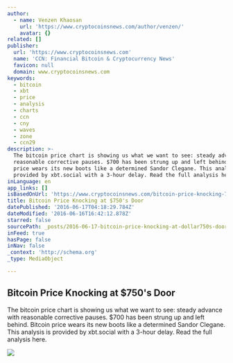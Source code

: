 ```yaml
---
author:
  - name: Venzen Khaosan
    url: 'https://www.cryptocoinsnews.com/author/venzen/'
    avatar: {}
related: []
publisher:
  url: 'https://www.cryptocoinsnews.com'
  name: 'CCN: Financial Bitcoin & Cryptocurrency News'
  favicon: null
  domain: www.cryptocoinsnews.com
keywords:
  - bitcoin
  - xbt
  - price
  - analysis
  - charts
  - ccn
  - cny
  - waves
  - zone
  - ccn29
description: >-
  The bitcoin price chart is showing us what we want to see: steady advance with
  reasonable corrective pauses. $700 has been strung up and left behind. Bitcoin
  price wears its new boots like a determined Sandor Clegane. This analysis is
  provided by xbt.social with a 3-hour delay. Read the full analysis here.
inLanguage: en
app_links: []
isBasedOnUrl: 'https://www.cryptocoinsnews.com/bitcoin-price-knocking-750s-door/'
title: Bitcoin Price Knocking at $750's Door
datePublished: '2016-06-17T04:18:29.784Z'
dateModified: '2016-06-16T16:42:12.878Z'
starred: false
sourcePath: _posts/2016-06-17-bitcoin-price-knocking-at-dollar750s-door.md
inFeed: true
hasPage: false
inNav: false
_context: 'http://schema.org'
_type: MediaObject

---
```

<article style=""><h1>Bitcoin Price Knocking at $750's Door</h1><p>The bitcoin price chart is showing us what we want to see: steady advance with reasonable corrective pauses. $700 has been strung up and left behind. Bitcoin price wears its new boots like a determined Sandor Clegane. This analysis is provided by xbt.social with a 3-hour delay. Read the full analysis here.</p><img src="https://www.cryptocoinsnews.com/wp-content/uploads/2016/06/Selection_20160616_002.png" /></article>